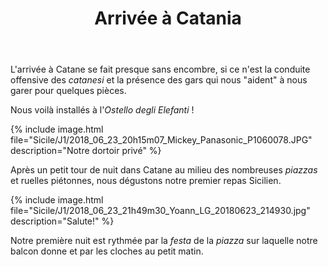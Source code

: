 ﻿---
title: "Arrivée à Catania"
permalink: /Sicile/J1/
sidebar:
  nav: "sicile"
---

L'arrivée à Catane se fait presque sans encombre, si ce n'est la conduite offensive des *catanesi* et la présence des gars qui nous "aident" à nous garer pour quelques pièces.

Nous voilà installés à l'*Ostello degli Elefanti* !

{% include image.html file="Sicile/J1/2018_06_23_20h15m07_Mickey_Panasonic_P1060078.JPG" description="Notre dortoir privé" %}

Après un petit tour de nuit dans Catane au milieu des nombreuses *piazzas* et ruelles piétonnes, nous dégustons notre premier repas Sicilien.

{% include image.html file="Sicile/J1/2018_06_23_21h49m30_Yoann_LG_20180623_214930.jpg" description="Salute!" %}

Notre première nuit est rythmée par la *festa* de la *piazza* sur laquelle notre balcon donne et par les cloches au petit matin.
